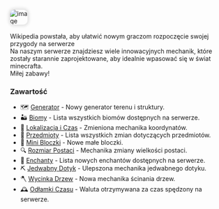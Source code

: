 <style>
img:not(.medium-zoom-image--opened):not(.navbar-link-icon) {
    max-width: 8%;
    margin: 0 8px 4px 0;
    box-shadow: 0 0 6px 4px rgba(0, 0, 0, .1);
    border-radius: 10px;
}
</style>

![image](/pages/images/home/logo.webp)

Wikipedia powstała, aby ułatwić nowym graczom rozpoczęcie swojej przygody na serwerze<br> Na naszym serwerze znajdziesz wiele innowacyjnych mechanik, które zostały starannie zaprojektowane, aby idealnie wpasować się w świat minecrafta. <br>Miłej zabawy!


### Zawartość
- 🗺️ [Generator](/generator) - Nowy generator terenu i struktury.
- 🏜️ [Biomy](/biomes) - Lista wszystkich biomów dostępnych na serwerze.
- 🧭 [Lokalizacja i Czas](/location) - Zmieniona mechanika koordynatów.
- 🏺 [Przedmioty](/items) - Lista wszystkich zmian dotyczących przedmiotów.
- 🗿 [Mini Bloczki](/miniblocks) - Nowe małe bloczki.
- 🔍 [Rozmiar Postaci](/playersize) - Mechanika zmiany wielkości postaci.
- 📜 [Enchanty](/enchants) - Lista nowych enchantów dostępnych na serwerze.
- ⛏️ [Jedwabny Dotyk](/silktouch) - Ulepszona mechanika jedwabnego dotyku.
- 🪓 [Wycinka Drzew](/treecut) - Nowa mechanika ścinania drzew.
- 🕰️ [Odłamki Czasu](/timeshard) - Waluta otrzymywana za czas spędzony na serwerze.